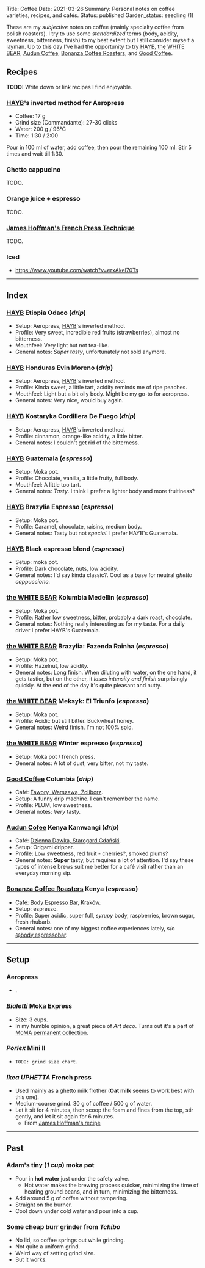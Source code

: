 Title: Coffee
Date: 2021-03-26
Summary: Personal notes on coffee varieties, recipes, and cafés.
Status: published
Garden_status: seedling (1)

These are my *subjective* notes on coffee (mainly specialty coffee from polish roasters). I try to
use some *standardized* terms (body, acidity, sweetness, bitterness, finish) to my best extent but I
still consider myself a layman. Up to this day I've had the opportunity to try [HAYB][hayb],
[the WHITE BEAR][whitebear], [Audun Coffee][audun], [Bonanza Coffee Roasters][bonanza], and
[Good Coffee][good].

## Recipes

**TODO:** Write down or link recipes I find enjoyable.

### [HAYB][hayb]'s inverted method for Aeropress

- Coffee: 17 g
- Grind size (Commandante): 27-30 clicks
- Water: 200 g / 96°C
- Time: 1:30 / 2:00

Pour in 100 ml of water, add coffee, then pour the remaining 100 ml. Stir 5 times and wait till 1:30.

### Ghetto cappucino

TODO.

### Orange juice + espresso

TODO.

### [James Hoffman's French Press Technique][jh-french]

TODO.

### Iced

- <https://www.youtube.com/watch?v=erxAkel70Ts>

---

## Index

### [HAYB][hayb] Etiopia Odaco (*drip*)

- Setup: Aeropress, [HAYB][hayb]'s inverted method.
- Profile: Very sweet, incredible red fruits (strawberries), almost no bitterness.
- Mouthfeel: Very light but not tea-like.
- General notes: *Super tasty*, unfortunately not sold anymore.

### [HAYB][hayb] Honduras Evin Moreno (*drip*)

- Setup: Aeropress, [HAYB][hayb]'s inverted method.
- Profile: Kinda sweet, a little tart, acidity reminds me of ripe peaches.
- Mouthfeel: Light but a bit oily body. Might be my go-to for aeropress.
- General notes: Very nice, would buy again.

### [HAYB][hayb] Kostaryka Cordillera De Fuego (*drip*)

- Setup: Aeropress, [HAYB][hayb]'s inverted method.
- Profile: cinnamon, orange-like acidity, a little bitter.
- General notes: I couldn't get rid of the bitterness.

### [HAYB][hayb] Guatemala (*espresso*)

- Setup: Moka pot.
- Profile: Chocolate, vanilla, a little fruity, full body.
- Mouthfeel: A little too tart.
- General notes: *Tasty*. I think I prefer a lighter body and more fruitiness?

### [HAYB][hayb] Brazylia Espresso (*espresso*)

- Setup: Moka pot.
- Profile: Caramel, chocolate, raisins, medium body.
- General notes: Tasty but not *special*. I prefer HAYB's Guatemala.

### [HAYB][hayb] Black espresso blend (*espresso*)

- Setup: moka pot.
- Profile: Dark chocolate, nuts, low acidity.
- General notes: I'd say kinda classic?. Cool as a base for neutral *ghetto cappucciono*.

### [the WHITE BEAR][whitebear] Kolumbia Medellin (*espresso*)

- Setup: Moka pot.
- Profile: Rather low sweetness, bitter, probably a dark roast, chocolate.
- General notes: Nothing really interesting as for my taste. For a daily driver I prefer HAYB's
Guatemala.

### [the WHITE BEAR][whitebear] Brazylia: Fazenda Rainha (*espresso*)

- Setup: Moka pot.
- Profile: Hazelnut, low acidity.
- General notes: Long finish. When diluting with water, on the one hand, it gets tastier, but on the
other, it *loses intensity and finish* surprisingly quickly. At the end of the day it's quite
pleasant and nutty.

### [the WHITE BEAR][whitebear] Meksyk: El Triunfo (*espresso*)

- Setup: Moka pot.
- Profile: Acidic but still bitter. Buckwheat honey.
- General notes: Weird finish. I'm not 100% sold.

### [the WHITE BEAR][whitebear] Winter espresso (*espresso*)

- Setup: Moka pot / french press.
- General notes: A lot of dust, very bitter, not my taste.

### [Good Coffee][good] Columbia (*drip*)

- Café: [Fawory, Warszawa, Żoliborz][fawory].
- Setup: A funny drip machine. I can't remember the name.
- Profile: PLUM, low sweetness.
- General notes: *Very* tasty.

### [Audun Cofee][audun] Kenya Kamwangi (*drip*)

- Café: [Dzienna Dawka, Starogard Gdański][dziennadawka].
- Setup: Origami dripper.
- Profile: Low sweetness, red fruit - cherries?, smoked plums?
- General notes: **Super** tasty, but requires a lot of attention. I'd say these types of intense
brews suit me better for a café visit rather than an everyday morning sip.

### [Bonanza Coffee Roasters][bonanza] Kenya (*espresso*)

- Café: [Body Espresso Bar, Kraków][bodykrakow].
- Setup: espresso.
- Profile: Super acidic, super full, *syrupy* body, raspberries, brown sugar, fresh rhubarb.
- General notes: one of my biggest coffee experiences lately, s/o [@body.espressobar][bodykrakow].

---

## Setup

### Aeropress

- .

### *Bialetti* Moka Express

- Size: 3 cups.
- In my humble opinion, a great piece of *Art déco*. Turns out it's a part of
[MoMA permanent collection][moma-moka].

### *Porlex* Mini II

- `TODO: grind size chart.`

### *Ikea UPHETTA* French press

- Used mainly as a ghetto milk frother (**Oat milk** seems to work best with this one).
- Medium-coarse grind. 30 g of coffee / 500 g of water.
- Let it sit for 4 minutes, then scoop the foam and fines from the top, stir gently, and let it sit
again for 6 minutes.
    - From [James Hoffman's recipe][jh-french]

---

## Past

### Adam's tiny (*1 cup*) moka pot

- Pour in **hot water** just under the safety valve.
    - Hot water makes the brewing process quicker, minimizing the time of heating ground beans, and
    in turn, minimizing the bitterness.
- Add around 5 g of coffee without tampering.
- Straight on the burner.
- Cool down under cold water and pour into a cup.

### Some cheap burr grinder from *Tchibo*

- No lid, so coffee springs out while grinding.
- Not quite a uniform grind.
- Weird way of setting grind size.
- But it works.


[hayb]: https://haybcoffee.pl/
[whitebear]: http://palarniathewhitebear.pl/
[audun]: https://www.coffeedesk.com/our-brands/audun-coffee/
[good]: https://www.goodcoffee.pl/
[bonanza]: https://bonanzacoffee.de/
[bodykrakow]: https://www.instagram.com/body.espressobar/
[dziennadawka]: https://www.facebook.com/dziennakawydawka
[fawory]: https://www.facebook.com/kawiarniafawory/
[moma-moka]: https://www.moma.org/collection/works/118645
[jh-french]: https://www.youtube.com/watch?v=st571DYYTR8
